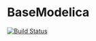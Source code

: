 # BaseModelica

[![Build Status](https://github.com/jClugstor/BaseModelica.jl/actions/workflows/CI.yml/badge.svg?branch=main)](https://github.com/jClugstor/BaseModelica.jl/actions/workflows/CI.yml?query=branch%3Amain)
